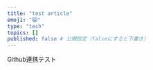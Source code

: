 ```yaml
---
title: "test article" 
emoji: "😸" 
type: "tech" 
topics: [] 
published: false # 公開設定（falseにすると下書き）
---
```



Github連携テスト


